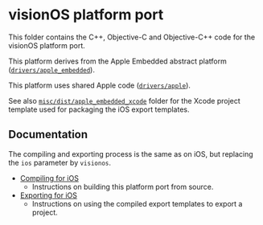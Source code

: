 # visionOS platform port

This folder contains the C++, Objective-C and Objective-C++ code for the visionOS
platform port.

This platform derives from the Apple Embedded abstract platform ([`drivers/apple_embedded`](drivers/apple_embedded)).

This platform uses shared Apple code ([`drivers/apple`](drivers/apple)).

See also [`misc/dist/apple_embedded_xcode`](/misc/dist/apple_embedded_xcode) folder for the Xcode
project template used for packaging the iOS export templates.

## Documentation

The compiling and exporting process is the same as on iOS, but replacing the `ios` parameter by `visionos`.

- [Compiling for iOS](https://docs.godotengine.org/en/latest/contributing/development/compiling/compiling_for_ios.html)
  - Instructions on building this platform port from source.
- [Exporting for iOS](https://docs.godotengine.org/en/latest/tutorials/export/exporting_for_ios.html)
  - Instructions on using the compiled export templates to export a project.
